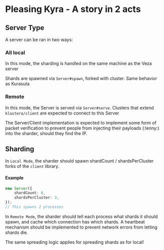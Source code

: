 # Pleasing Kyra - A story in 2 acts

## Server Type

A server can be ran in two ways:

### All local

In this mode, the sharding is handled on the same machine as the Veza server

Shards are spawned via `Server#spawn`, forked with cluster. Same behavior as Kurasuta

### Remote

In this mode, the Server is served via `Server#serve`. Clusters that extend `klastera/client` are expected to connect to this Server

The Server/Client implementation is expected to implement some form of packet verification to prevent people from injecting their payloads (:lenny:) into the sharder, should they find the IP.


## Sharding

In `Local Mode`, the sharder should spawn shardCount / shardsPerCluster forks of the `client` library.

#### Example

```ts
new Server({
	shardCount: 6,
	shardsPerCluster: 3,
});
// This spawns 2 processes
```

In `Remote Mode`, the sharder should tell each process what shards it should spawn, and cache which connection has which shards. A heartbeat mechanism should be implemented to prevent network errors from letting shards die.

The same spreading logic applies for spreading shards as for local!
